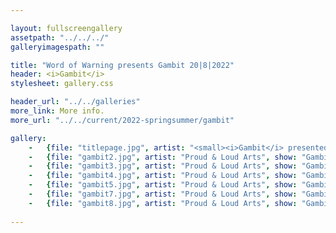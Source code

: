 ```yaml
---

layout: fullscreengallery
assetpath: "../../../"
galleryimagespath: ""

title: "Word of Warning presents Gambit 20|8|2022"
header: <i>Gambit</i>
stylesheet: gallery.css

header_url: "../../galleries"
more_link: More info.
more_url: "../../current/2022-springsummer/gambit"

gallery:
    -   {file: "titlepage.jpg", artist: "<small><i>Gambit</i> presented with Proud & Loud Arts, Aug 2022.</small>", show: "<small>All images copyright &copy;2022 Word of Warning</small>"}
    -   {file: "gambit2.jpg", artist: "Proud & Loud Arts", show: "Gambit"}
    -   {file: "gambit3.jpg", artist: "Proud & Loud Arts", show: "Gambit"}
    -   {file: "gambit4.jpg", artist: "Proud & Loud Arts", show: "Gambit"}
    -   {file: "gambit5.jpg", artist: "Proud & Loud Arts", show: "Gambit"}
    -   {file: "gambit7.jpg", artist: "Proud & Loud Arts", show: "Gambit"}
    -   {file: "gambit8.jpg", artist: "Proud & Loud Arts", show: "Gambit"}
    
---
```

